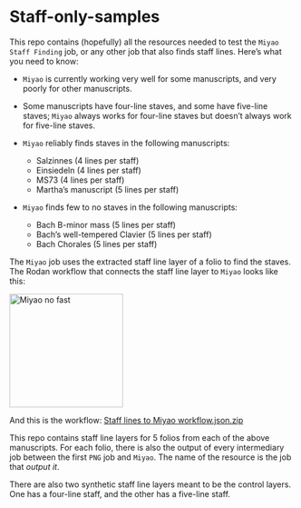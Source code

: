 # Staff-only-samples

This repo contains (hopefully) all the resources needed to test the `Miyao Staff Finding` job, or any other job that also finds staff lines. Here’s what you need to know:
- `Miyao` is currently working very well for some manuscripts, and very poorly for other manuscripts. 
- Some manuscripts have four-line staves, and some have five-line staves; `Miyao` always works for four-line staves but doesn’t always work for five-line staves. 
- `Miyao` reliably finds staves in the following manuscripts:
  - Salzinnes (4 lines per staff)
  - Einsiedeln (4 lines per staff)
  - MS73 (4 lines per staff)
  - Martha’s manuscript (5 lines per staff)

- `Miyao` finds few to no staves in the following manuscripts:
  - Bach B-minor mass (5 lines per staff)
  - Bach’s well-tempered Clavier (5 lines per staff)
  - Bach Chorales (5 lines per staff)

The `Miyao` job uses the extracted staff line layer of a folio to find the staves. The Rodan workflow that connects the staff line layer to `Miyao` looks like this:

<img width="200" alt="Miyao no fast" src="https://github.com/user-attachments/assets/8e08de39-5269-4372-9321-952d4b75177a" />

And this is the workflow: 
[Staff lines to Miyao workflow.json.zip](https://github.com/user-attachments/files/20006405/Staff.lines.to.Miyao.workflow.json.zip)

This repo contains staff line layers for 5 folios from each of the above manuscripts. For each folio, there is also the output of every intermediary job between the first `PNG` job and `Miyao`. The name of the resource is the job that _output it_. 

There are also two synthetic staff line layers meant to be the control layers. One has a four-line staff, and the other has a five-line staff.

